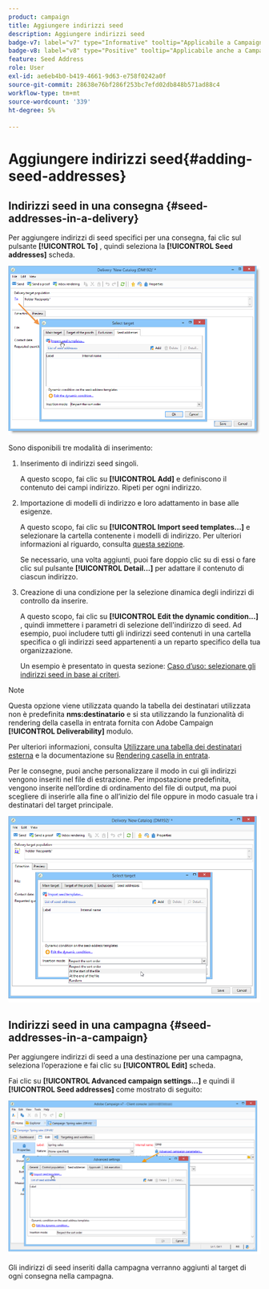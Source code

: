 ```yaml
---
product: campaign
title: Aggiungere indirizzi seed
description: Aggiungere indirizzi seed
badge-v7: label="v7" type="Informative" tooltip="Applicabile a Campaign Classic v7"
badge-v8: label="v8" type="Positive" tooltip="Applicabile anche a Campaign v8"
feature: Seed Address
role: User
exl-id: ae6eb4b0-b419-4661-9d63-e758f0242a0f
source-git-commit: 28638e76bf286f253bc7efd02db848b571ad88c4
workflow-type: tm+mt
source-wordcount: '339'
ht-degree: 5%

---
```


# Aggiungere indirizzi seed{#adding-seed-addresses}

## Indirizzi seed in una consegna {#seed-addresses-in-a-delivery}

Per aggiungere indirizzi di seed specifici per una consegna, fai clic sul pulsante **[!UICONTROL To]** , quindi seleziona la **[!UICONTROL Seed addresses]** scheda.

![](assets/s_ncs_user_edit_del_addresses_tab.png)

Sono disponibili tre modalità di inserimento:

1. Inserimento di indirizzi seed singoli.

   A questo scopo, fai clic su **[!UICONTROL Add]** e definiscono il contenuto dei campi indirizzo. Ripeti per ogni indirizzo.

1. Importazione di modelli di indirizzo e loro adattamento in base alle esigenze.

   A questo scopo, fai clic su **[!UICONTROL Import seed templates...]** e selezionare la cartella contenente i modelli di indirizzo. Per ulteriori informazioni al riguardo, consulta [questa sezione](creating-seed-addresses.md#creating-seed-address-templates).

   Se necessario, una volta aggiunti, puoi fare doppio clic su di essi o fare clic sul pulsante **[!UICONTROL Detail...]** per adattare il contenuto di ciascun indirizzo.

1. Creazione di una condizione per la selezione dinamica degli indirizzi di controllo da inserire.

   A questo scopo, fai clic su **[!UICONTROL Edit the dynamic condition...]** , quindi immettere i parametri di selezione dell&#39;indirizzo di seed. Ad esempio, puoi includere tutti gli indirizzi seed contenuti in una cartella specifica o gli indirizzi seed appartenenti a un reparto specifico della tua organizzazione.

   Un esempio è presentato in questa sezione: [Caso d’uso: selezionare gli indirizzi seed in base ai criteri](use-case--selecting-seed-addresses-on-criteria.md).

>[!NOTE]
>
>Questa opzione viene utilizzata quando la tabella dei destinatari utilizzata non è predefinita **nms:destinatario** e si sta utilizzando la funzionalità di rendering della casella in entrata fornita con Adobe Campaign **[!UICONTROL Deliverability]** modulo.
>
>Per ulteriori informazioni, consulta [Utilizzare una tabella dei destinatari esterna](using-an-external-recipient-table.md) e la documentazione su [Rendering casella in entrata](inbox-rendering.md).

Per le consegne, puoi anche personalizzare il modo in cui gli indirizzi vengono inseriti nel file di estrazione. Per impostazione predefinita, vengono inserite nell’ordine di ordinamento del file di output, ma puoi scegliere di inserirle alla fine o all’inizio del file oppure in modo casuale tra i destinatari del target principale.

![](assets/s_ncs_user_edit_del_addresses_sort.png)

## Indirizzi seed in una campagna {#seed-addresses-in-a-campaign}

Per aggiungere indirizzi di seed a una destinazione per una campagna, seleziona l’operazione e fai clic su **[!UICONTROL Edit]** scheda.

Fai clic su **[!UICONTROL Advanced campaign settings...]** e quindi il **[!UICONTROL Seed addresses]** come mostrato di seguito:

![](assets/s_ncs_user_edit_op_addresses_tab.png)

Gli indirizzi di seed inseriti dalla campagna verranno aggiunti al target di ogni consegna nella campagna.
